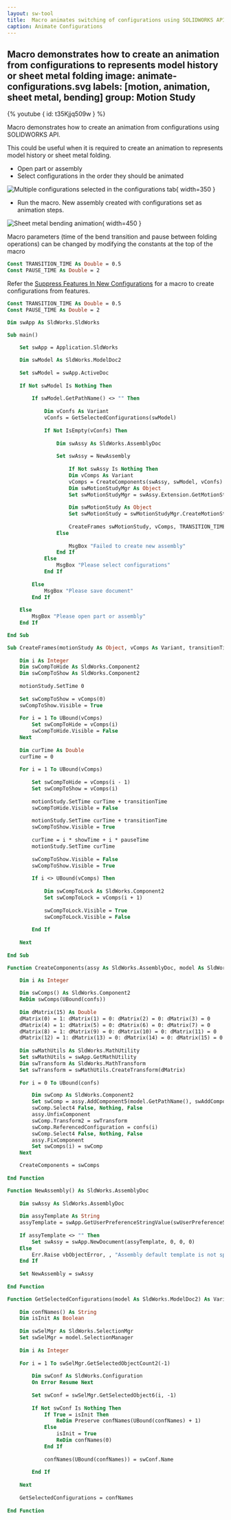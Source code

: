 ```yaml
---
layout: sw-tool
title:  Macro animates switching of configurations using SOLIDWORKS API
caption: Animate Configurations
---
```

 Macro demonstrates how to create an animation from configurations to represents model history or sheet metal folding
image: animate-configurations.svg
labels: [motion, animation, sheet metal, bending]
group: Motion Study
---
{% youtube { id: t35Kjjq509w } %}

Macro demonstrates how to create an animation from configurations using SOLIDWORKS API.

This could be useful when it is required to create an animation to represents model history or sheet metal folding.

* Open part or assembly
* Select configurations in the order they should be animated

![Multiple configurations selected in the configurations tab](sheet-metal-bending-animation.png){ width=350 }

* Run the macro. New assembly created with configurations set as animation steps.

![Sheet metal bending animation](motion-study-configuration-animation.png){ width=450 }

Macro parameters (time of the bend transition and pause between folding operations) can be changed by modifying the constants at the top of the macro

~~~ vb
Const TRANSITION_TIME As Double = 0.5
Const PAUSE_TIME As Double = 2
~~~

Refer the [Suppress Features In New Configurations](/docs/codestack/solidworks-api/document/features-manager/create-feature-configurations/) for a macro to create configurations from features.

~~~ vb
Const TRANSITION_TIME As Double = 0.5
Const PAUSE_TIME As Double = 2

Dim swApp As SldWorks.SldWorks

Sub main()
    
    Set swApp = Application.SldWorks

    Dim swModel As SldWorks.ModelDoc2
    
    Set swModel = swApp.ActiveDoc
    
    If Not swModel Is Nothing Then
                
        If swModel.GetPathName() <> "" Then
                
            Dim vConfs As Variant
            vConfs = GetSelectedConfigurations(swModel)
            
            If Not IsEmpty(vConfs) Then
                
                Dim swAssy As SldWorks.AssemblyDoc
                 
                Set swAssy = NewAssembly
                
                    If Not swAssy Is Nothing Then
                    Dim vComps As Variant
                    vComps = CreateComponents(swAssy, swModel, vConfs)
                    Dim swMotionStudyMgr As Object
                    Set swMotionStudyMgr = swAssy.Extension.GetMotionStudyManager()
                
                    Dim swMotionStudy As Object
                    Set swMotionStudy = swMotionStudyMgr.CreateMotionStudy()
                
                    CreateFrames swMotionStudy, vComps, TRANSITION_TIME, PAUSE_TIME
                Else
                
                    MsgBox "Failed to create new assembly"
                End If
            Else
                MsgBox "Please select configurations"
            End If
            
        Else
            MsgBox "Please save document"
        End If
        
    Else
        MsgBox "Please open part or assembly"
    End If

End Sub

Sub CreateFrames(motionStudy As Object, vComps As Variant, transitionTime As Double, pauseTime As Double)
    
    Dim i As Integer
    Dim swCompToHide As SldWorks.Component2
    Dim swCompToShow As SldWorks.Component2
        
    motionStudy.SetTime 0
    
    Set swCompToShow = vComps(0)
    swCompToShow.Visible = True
    
    For i = 1 To UBound(vComps)
        Set swCompToHide = vComps(i)
        swCompToHide.Visible = False
    Next
    
    Dim curTime As Double
    curTime = 0
    
    For i = 1 To UBound(vComps)
                
        Set swCompToHide = vComps(i - 1)
        Set swCompToShow = vComps(i)
        
        motionStudy.SetTime curTime + transitionTime
        swCompToHide.Visible = False
        
        motionStudy.SetTime curTime + transitionTime
        swCompToShow.Visible = True
        
        curTime = i * showTime + i * pauseTime
        motionStudy.SetTime curTime
        
        swCompToShow.Visible = False
        swCompToShow.Visible = True
            
        If i <> UBound(vComps) Then
        
            Dim swCompToLock As SldWorks.Component2
            Set swCompToLock = vComps(i + 1)
            
            swCompToLock.Visible = True
            swCompToLock.Visible = False
            
        End If
        
    Next
    
End Sub

Function CreateComponents(assy As SldWorks.AssemblyDoc, model As SldWorks.ModelDoc2, confs As Variant) As Variant
    
    Dim i As Integer

    Dim swComps() As SldWorks.Component2
    ReDim swComps(UBound(confs))
    
    Dim dMatrix(15) As Double
    dMatrix(0) = 1: dMatrix(1) = 0: dMatrix(2) = 0: dMatrix(3) = 0
    dMatrix(4) = 1: dMatrix(5) = 0: dMatrix(6) = 0: dMatrix(7) = 0
    dMatrix(8) = 1: dMatrix(9) = 0: dMatrix(10) = 0: dMatrix(11) = 0
    dMatrix(12) = 1: dMatrix(13) = 0: dMatrix(14) = 0: dMatrix(15) = 0
    
    Dim swMathUtils As SldWorks.MathUtility
    Set swMathUtils = swApp.GetMathUtility
    Dim swTransform As SldWorks.MathTransform
    Set swTransform = swMathUtils.CreateTransform(dMatrix)
    
    For i = 0 To UBound(confs)

        Dim swComp As SldWorks.Component2
        Set swComp = assy.AddComponent5(model.GetPathName(), swAddComponentConfigOptions_e.swAddComponentConfigOptions_CurrentSelectedConfig, "", True, confs(i), 0, 0, 0)
        swComp.Select4 False, Nothing, False
        assy.UnfixComponent
        swComp.Transform2 = swTransform
        swComp.ReferencedConfiguration = confs(i)
        swComp.Select4 False, Nothing, False
        assy.FixComponent
        Set swComps(i) = swComp
    Next

    CreateComponents = swComps
    
End Function

Function NewAssembly() As SldWorks.AssemblyDoc
    
    Dim swAssy As SldWorks.AssemblyDoc
    
    Dim assyTemplate As String
    assyTemplate = swApp.GetUserPreferenceStringValue(swUserPreferenceStringValue_e.swDefaultTemplateAssembly)
    
    If assyTemplate <> "" Then
        Set swAssy = swApp.NewDocument(assyTemplate, 0, 0, 0)
    Else
        Err.Raise vbObjectError, , "Assembly default template is not specified"
    End If
    
    Set NewAssembly = swAssy
    
End Function

Function GetSelectedConfigurations(model As SldWorks.ModelDoc2) As Variant
    
    Dim confNames() As String
    Dim isInit As Boolean
    
    Dim swSelMgr As SldWorks.SelectionMgr
    Set swSelMgr = model.SelectionManager
    
    Dim i As Integer
    
    For i = 1 To swSelMgr.GetSelectedObjectCount2(-1)
        
        Dim swConf As SldWorks.Configuration
        On Error Resume Next
        
        Set swConf = swSelMgr.GetSelectedObject6(i, -1)
        
        If Not swConf Is Nothing Then
            If True = isInit Then
                ReDim Preserve confNames(UBound(confNames) + 1)
            Else
                isInit = True
                ReDim confNames(0)
            End If
            
            confNames(UBound(confNames)) = swConf.Name
            
        End If
        
    Next
    
    GetSelectedConfigurations = confNames
    
End Function
~~~


